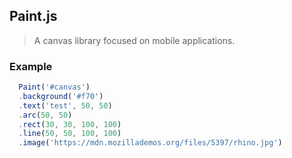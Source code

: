 ## Paint.js

> A canvas library focused on mobile applications.

### Example

```js
  Paint('#canvas')
  .background('#f70')
  .text('test', 50, 50)
  .arc(50, 50)
  .rect(30, 30, 100, 100)
  .line(50, 50, 100, 100)
  .image('https://mdn.mozillademos.org/files/5397/rhino.jpg')
```